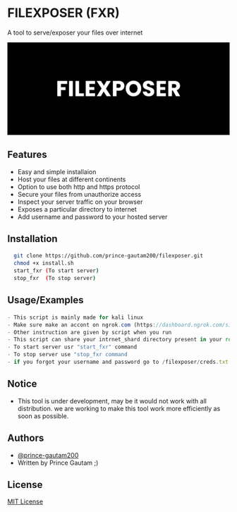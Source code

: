 # FILEXPOSER (FXR)

A tool to serve/exposer your files over internet


![](images/fxre.png)

## Features

- Easy and simple installaion
- Host your files at different continents
- Option to use both http and https protocol
- Secure your files from unauthorize access
- Inspect your server traffic on your browser
- Exposes a particular directory to internet
- Add username and password to your hosted server

  
## Installation

```bash
  git clone https://github.com/prince-gautam200/filexposer.git
  chmod +x install.sh
  start_fxr (To start server)
  stop_fxr  (To stop server)
```
    
## Usage/Examples

```javascript
- This script is mainly made for kali linux 
- Make sure make an accont on ngrok.com (https://dashboard.ngrok.com/signup)
- Other instruction are given by script when you run
- This script can share your intrnet_shard directory present in your root directory.
- To start server usr "start_fxr" command 
- To stop server use "stop_fxr command
- if you forgot your username and password go to /filexposer/creds.txt

```

## Notice 
- This tool is under development, may be it would not work with all distribution. we are working to make this tool work more efficiently as soon as possible.
  
## Authors

- [@prince-gautam200](https://www.github.com/prince-gautam200)
- Written by Prince Gautam ;)

  
## License

[MIT License](https://choosealicense.com/licenses/mit/)

  
